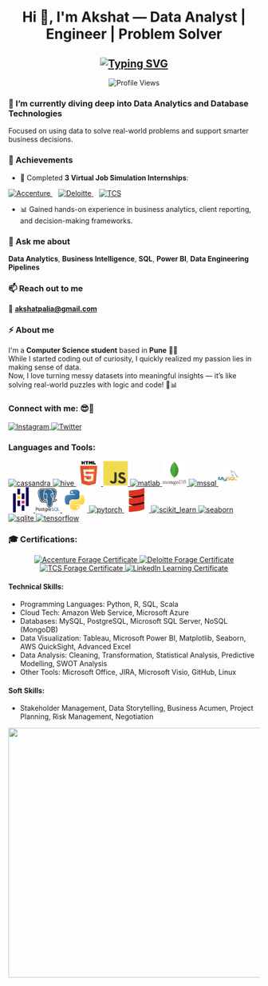 <h1 align="center">Hi 👋, I'm Akshat — Data Analyst | Engineer | Problem Solver</h1>

<h2 align="center"> 
  <a href="https://git.io/typing-svg">
    <img src="https://readme-typing-svg.demolab.com?font=Cambria&weight=600&size=24&duration=5102&pause=1000&color=2B6CB0&center=true&width=500&lines=Intern@+GPIL+Building+Data+SYS" alt="Typing SVG" />
  </a>
</h2>

<p align="center"> 
  <img src="https://komarev.com/ghpvc/?username=reyyadav&label=Profile%20views&color=0e75b6&style=flat" alt="Profile Views" />
</p>


### 🌱 I’m currently diving deep into **Data Analytics and Database Technologies**  
Focused on using data to solve real-world problems and support smarter business decisions.


### 🏅 Achievements  
- 💼 Completed **3 Virtual Job Simulation Internships**:  
<p align="left">
  <a href="https://www.accenture.com/" target="blank">
    <img src="https://upload.wikimedia.org/wikipedia/commons/c/cd/Accenture.svg" alt="Accenture" height="35" />
  </a>&nbsp;&nbsp;
  <a href="https://www2.deloitte.com/" target="blank">
    <img src="https://upload.wikimedia.org/wikipedia/commons/5/56/Deloitte.svg" alt="Deloitte" height="35" />
  </a>&nbsp;&nbsp;
  <a href="https://www.tcs.com/" target="blank">
    <img src="https://upload.wikimedia.org/wikipedia/commons/9/99/TATA_Consultancy_Services_Logo_blue.svg" alt="TCS" height="35" />
  </a>
</p>

- 📊 Gained hands-on experience in business analytics, client reporting, and decision-making frameworks.


### 💬 Ask me about  
**Data Analytics**, **Business Intelligence**, **SQL**, **Power BI**, **Data Engineering Pipelines**


### 📫 Reach out to me  
📧 **akshatpalia@gmail.com**

### ⚡ About me  
I'm a **Computer Science student** based in **Pune** 👨‍💻  
While I started coding out of curiosity, I quickly realized my passion lies in making sense of data.  
Now, I love turning messy datasets into meaningful insights — it’s like solving real-world puzzles with logic and code! 🧩📊

<h3 align="left">Connect with me: 😎👋</h3>
<p align="left">
  <a href="https://instagram.com/akshat_palia" target="blank">
    <img align="center" src="https://raw.githubusercontent.com/rahuldkjain/github-profile-readme-generator/master/src/images/icons/Social/instagram.svg" alt="Instagram" height="30" width="40" />
  </a>
  <a href="https://twitter.com/akshat_palia" target="blank">
    <img align="center" src="https://raw.githubusercontent.com/rahuldkjain/github-profile-readme-generator/master/src/images/icons/Social/twitter.svg" alt="Twitter" height="30" width="40" />
  </a>
</p>

<h3 align="left">Languages and Tools:</h3>
<p align="left"> <a href="https://cassandra.apache.org/" target="_blank" rel="noreferrer"> <img src="https://www.vectorlogo.zone/logos/apache_cassandra/apache_cassandra-icon.svg" alt="cassandra" width="50" height="50"/> </a> <a href="https://hive.apache.org/" target="_blank" rel="noreferrer"> <img src="https://www.vectorlogo.zone/logos/apache_hive/apache_hive-icon.svg" alt="hive" width="50" height="50"/> </a> <a href="https://www.w3.org/html/" target="_blank" rel="noreferrer"> <img src="https://raw.githubusercontent.com/devicons/devicon/master/icons/html5/html5-original-wordmark.svg" alt="html5" width="50" height="50"/> </a> <a href="https://developer.mozilla.org/en-US/docs/Web/JavaScript" target="_blank" rel="noreferrer"> <img src="https://raw.githubusercontent.com/devicons/devicon/master/icons/javascript/javascript-original.svg" alt="javascript" width="50" height="50"/> </a> <a href="https://www.mathworks.com/" target="_blank" rel="noreferrer"> <img src="https://upload.wikimedia.org/wikipedia/commons/2/21/Matlab_Logo.png" alt="matlab" width="50" height="50"/> </a> <a href="https://www.mongodb.com/" target="_blank" rel="noreferrer"> <img src="https://raw.githubusercontent.com/devicons/devicon/master/icons/mongodb/mongodb-original-wordmark.svg" alt="mongodb" width="50" height="50"/> </a> <a href="https://www.microsoft.com/en-us/sql-server" target="_blank" rel="noreferrer"> <img src="https://www.svgrepo.com/show/303229/microsoft-sql-server-logo.svg" alt="mssql" width="50" height="50"/> </a> <a href="https://www.mysql.com/" target="_blank" rel="noreferrer"> <img src="https://raw.githubusercontent.com/devicons/devicon/master/icons/mysql/mysql-original-wordmark.svg" alt="mysql" width="40" height="40"/> </a> <a href="https://pandas.pydata.org/" target="_blank" rel="noreferrer"> <img src="https://raw.githubusercontent.com/devicons/devicon/2ae2a900d2f041da66e950e4d48052658d850630/icons/pandas/pandas-original.svg" alt="pandas" width="50" height="50"/> </a> <a href="https://www.postgresql.org" target="_blank" rel="noreferrer"> <img src="https://raw.githubusercontent.com/devicons/devicon/master/icons/postgresql/postgresql-original-wordmark.svg" alt="postgresql" width="50" height="50"/> </a> <a href="https://www.python.org" target="_blank" rel="noreferrer"> <img src="https://raw.githubusercontent.com/devicons/devicon/master/icons/python/python-original.svg" alt="python" width="50" height="50"/> </a> <a href="https://pytorch.org/" target="_blank" rel="noreferrer"> <img src="https://www.vectorlogo.zone/logos/pytorch/pytorch-icon.svg" alt="pytorch" width="50" height="50"/> </a> <a href="https://www.scala-lang.org" target="_blank" rel="noreferrer"> <img src="https://raw.githubusercontent.com/devicons/devicon/master/icons/scala/scala-original.svg" alt="scala" width="50" height="50"/> </a> <a href="https://scikit-learn.org/" target="_blank" rel="noreferrer"> <img src="https://upload.wikimedia.org/wikipedia/commons/0/05/Scikit_learn_logo_small.svg" alt="scikit_learn" width="50" height="50"/> </a> <a href="https://seaborn.pydata.org/" target="_blank" rel="noreferrer"> <img src="https://seaborn.pydata.org/_images/logo-mark-lightbg.svg" alt="seaborn" width="50" height="50"/> </a> <a href="https://www.sqlite.org/" target="_blank" rel="noreferrer"> <img src="https://www.vectorlogo.zone/logos/sqlite/sqlite-icon.svg" alt="sqlite" width="50" height="50"/> </a> <a href="https://www.tensorflow.org" target="_blank" rel="noreferrer"> <img src="https://www.vectorlogo.zone/logos/tensorflow/tensorflow-icon.svg" alt="tensorflow" width="50" height="50"/> </a> </p> 


### 🎓 Certifications:

<p align="center"> 
  <a href="https://forage-uploads-prod.s3.amazonaws.com/completion-certificates/T6kdcdKSTfg2aotxT/hzmoNKtzvAzXsEqx8_T6kdcdKSTfg2aotxT_6bLfdiuajhno2Kamh_1746554561384_completion_certificate.pdf" target="_blank">
    <img src="https://img.icons8.com/color/100/certificate.png" alt="Accenture Forage Certificate"/>
  </a>

  <a href="https://forage-uploads-prod.s3.amazonaws.com/completion-certificates/9PBTqmSxAf6zZTseP/io9DzWKe3PTsiS6GG_9PBTqmSxAf6zZTseP_6bLfdiuajhno2Kamh_1746728033261_completion_certificate.pdf" target="_blank">
    <img src="https://img.icons8.com/color/100/certificate.png" alt="Deloitte Forage Certificate"/>
  </a>

  <a href="https://forage-uploads-prod.s3.amazonaws.com/completion-certificates/ifobHAoMjQs9s6bKS/MyXvBcppsW2FkNYCX_ifobHAoMjQs9s6bKS_6bLfdiuajhno2Kamh_1746297380293_completion_certificate.pdf" target="_blank">
    <img src="https://img.icons8.com/color/100/certificate.png" alt="TCS Forage Certificate"/>
  </a>

  <a href="https://www.linkedin.com/learning/certificates/146c4b7c8ef2b1f0af084f9079f50ecf6a5d1f3546d1a0034eaec600362c77e8?trk=share_certificate" target="_blank">
    <img src="https://img.icons8.com/color/100/certificate.png" alt="LinkedIn Learning Certificate"/>
  </a>
</p>

#### Technical Skills:

- Programming Languages: Python, R, SQL, Scala
- Cloud Tech: Amazon Web Service, Microsoft Azure
- Databases: MySQL, PostgreSQL, Microsoft SQL Server, NoSQL (MongoDB)
- Data Visualization: Tableau, Microsoft Power BI, Matplotlib, Seaborn, AWS QuickSight, Advanced Excel
- Data Analysis: Cleaning, Transformation, Statistical Analysis, Predictive Modelling, SWOT Analysis
- Other Tools: Microsoft Office, JIRA, Microsoft Visio, GitHub, Linux

#### Soft Skills:
- Stakeholder Management, Data Storytelling, Business Acumen, Project Planning, Risk Management, Negotiation





<p align="center">
<img src="https://github.com/abhisheknaiidu/abhisheknaiidu/blob/master/code.gif?raw=true.gif" width="900" height="500" /> </p>

